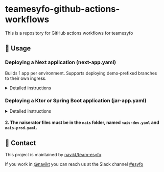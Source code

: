# teamesyfo-github-actions-workflows

This is a repository for GitHub actions workflows for teamesyfo

## 🚀 Usage

### Deploying a Next application (next-app.yaml)

Builds 1 app per environment. Supports deploying demo-prefixed branches to their own ingress.

<details>
<summary>Detailed instructions</summary>
Add a new github workflow `deploy-app.yaml` with the following:

```yaml
name: Build & Deploy
on: push

jobs:
  next-app:
    uses: navikt/teamesyfo-github-actions-workflows/.github/workflows/next-app.yaml@main
    secrets: inherit
    with:
      app: REPLACE_ME
      base-path: REPLACE_ME
```

Add the secondary `demo-delete.yaml` with the following:

```yaml
name: Demo delete
on: delete

jobs:
  branch-delete:
    uses: navikt/teamesyfo-github-actions-workflows/.github/workflows/next-app-demo-delete.yaml@main
    secrets: inherit
    with:
      app: REPLACE_ME
      base-path: REPLACE_ME
```

#### **Important:**

This reusable workflows make the following assumptions:

1. There is a `Dockerfile` on root

   This dockerfile NEEDS to accept the argument `ENV` (`ARG ENV`) and copy the following: `COPY nais/envs/.env.$ENV /app/.env.production`

2. The naiserator files must be in the `nais` folder, named `nais-dev.yaml`, `nais-demo.yaml` and `nais-prod.yaml`.

   The `nais.demo.yaml` needs to be parameterized with the following:

   ```yaml
   apiVersion: 'nais.io/v1alpha1'
   kind: 'Application'
   metadata:
     name: {{appname}}-demo
     namespace: team-esyfo
     labels:
       team: team-esyfo
       branchState: {{branchState}}
   spec:
     image: {{image}}
     port: 3000
     ingresses:
       - {{ingress}}
     replicas:
       min: {{replicas}}
       max: {{replicas}}
   ```

   This is to support deploying branches to their own ingress.

3. There needs to be a `nais/envs` folder with the following files: `.env.dev`, `.env.demo`, `.env.prod`. These envs will be available both during build and runtime.

   Note: Normal runtime-only (e.g. backend-only) envs can still be added in the nais.yaml.
   </details>

### Deploying a Ktor or Spring Boot application (jar-app.yaml)
<details>
<summary>Detailed instructions</summary>

#### 1. Add a new github workflow `deploy-app.yaml` with the following:

```yaml
name: Build & Deploy
on: push

jobs:
   jar-app:
      uses: navikt/teamesyfo-github-actions-workflows/.github/workflows/jar-app.yaml@main
      secrets: inherit
      with:
         app: REPLACE_ME
```
</details>

#### 2. The naiserator files must be in the `nais` folder, named `nais-dev.yaml` and `nais-prod.yaml`.

## 👥 Contact

This project is maintained by [navikt/team-esyfo](CODEOWNERS)

If you work in [@navikt](https://github.com/navikt) you can reach us at the Slack
channel [#esyfo](https://nav-it.slack.com/archives/C012X796B4L)
